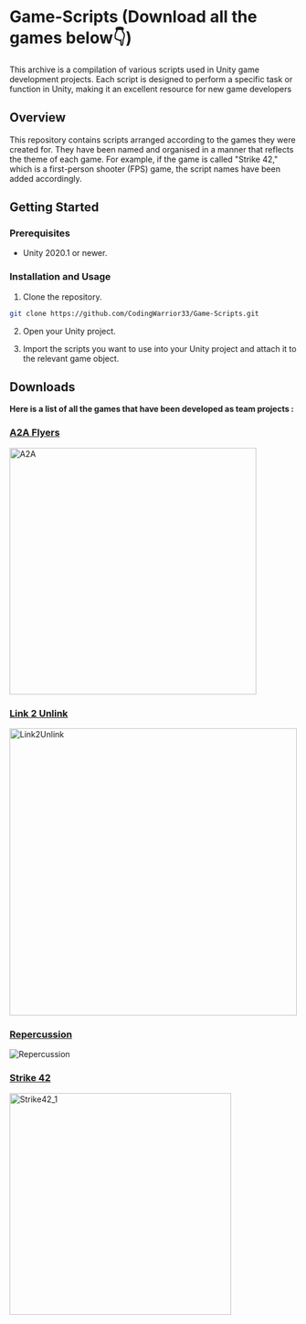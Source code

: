 # Game-Scripts (Download all the games below👇)

This archive is a compilation of various scripts used in Unity game development projects. Each script is designed to perform a specific task or function in Unity, making it an excellent resource for new game developers

## Overview

This repository contains scripts arranged according to the games they were created for. They have been named and organised in a manner that reflects the theme of each game. For example, if the game is called "Strike 42," which is a first-person shooter (FPS) game, the script names have been added accordingly.

## Getting Started

### Prerequisites

- Unity 2020.1 or newer.

### Installation and Usage

1. Clone the repository.
```bash
git clone https://github.com/CodingWarrior33/Game-Scripts.git
```

2. Open your Unity project.

3. Import the scripts you want to use into your Unity project and attach it to the relevant game object.

## Downloads

**Here is a list of all the games that have been developed as team projects :**

### [A2A Flyers](https://adityasahu.itch.io/a2a)
<img width="432" alt="A2A" src="https://github.com/CodingWarrior33/Game-Scripts/assets/95586108/efc35fd4-0881-4691-81fc-eb39c8e4984c">

### [Link 2 Unlink](https://adityasahu.itch.io/link-2-unlink)
<img width="503" alt="Link2Unlink" src="https://github.com/CodingWarrior33/Game-Scripts/assets/95586108/f6428fb2-cf13-4436-9c1c-e996f5301809">

### [Repercussion](https://adityasahu.itch.io/repercussion)
![Repercussion](https://github.com/CodingWarrior33/Game-Scripts/assets/95586108/3cc15049-7155-45f1-a970-6736f00ff91a)

### [Strike 42](https://cg2d-iit-mandi.itch.io/strike-42)
<img width="388" alt="Strike42_1" src="https://github.com/CodingWarrior33/Game-Scripts/assets/95586108/04088443-e3c3-4e0c-a585-54cff025e3f6">
